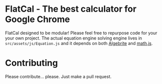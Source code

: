 # FlatCal - The best calculator for Google Chrome

FlatCal designed to be modular! Please feel free to repurpose code for your your own project. The actual equation engine solving engine lives in `src/assets/js/Equation.js` and it depends on both [Algebrite](http://algebrite.org/) and [math.js](http://mathjs.org/).

# Contributing

Please contribute... please. Just make a pull request.